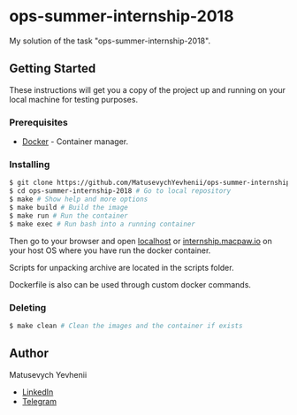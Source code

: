 # ops-summer-internship-2018
My solution of the task "ops-summer-internship-2018".

## Getting Started
These instructions will get you a copy of the project up and running on your local machine for testing purposes.

### Prerequisites
* [Docker](https://www.docker.com/) - Container manager.

### Installing
```sh
$ git clone https://github.com/MatusevychYevhenii/ops-summer-internship-2018.git # Clone repository
$ cd ops-summer-internship-2018 # Go to local repository
$ make # Show help and more options
$ make build # Build the image
$ make run # Run the container
$ make exec # Run bash into a running container
```

Then go to your browser and open [localhost](http://localhost) or [internship.macpaw.io](http://internship.macpaw.io) on your host OS where you have run the docker container.

Scripts for unpacking archive are located in the scripts folder.

Dockerfile is also can be used through custom docker commands.

### Deleting
```sh
$ make clean # Clean the images and the container if exists
```

## Author
Matusevych Yevhenii 
* [LinkedIn](https://www.linkedin.com/in/ygritte/)
* [Telegram](https://t.me/YevheniiMatusevich)
